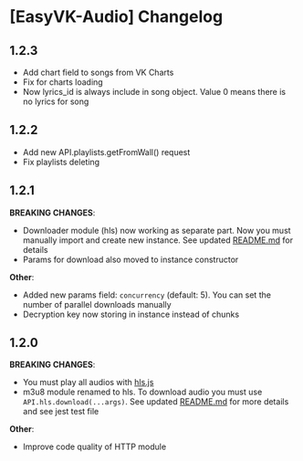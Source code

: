 # [EasyVK-Audio] Changelog

## 1.2.3

* Add chart field to songs from VK Charts
* Fix for charts loading
* Now lyrics_id is always include in song object. Value 0 means there is no lyrics for song

## 1.2.2

* Add new API.playlists.getFromWall() request
* Fix playlists deleting

## 1.2.1

**BREAKING CHANGES**:

* Downloader module (hls) now working as separate part. Now you must manually import and create new instance. See updated [README.md](https://github.com/PurpleHorrorRus/EasyVK-AudioAPI/blob/meridius/README.md) for details
* Params for download also moved to instance constructor

**Other**:

* Added new params field: ```concurrency``` (default: 5). You can set the number of parallel downloads manually 
* Decryption key now storing in instance instead of chunks

## 1.2.0

**BREAKING CHANGES**:

* You must play all audios with [hls.js](https://github.com/video-dev/hls.js/)
* m3u8 module renamed to hls. To download audio you must use ```API.hls.download(...args)```. See updated [README.md](https://github.com/PurpleHorrorRus/EasyVK-AudioAPI/blob/meridius/README.md) for more details and see jest test file

**Other**:

* Improve code quality of HTTP module